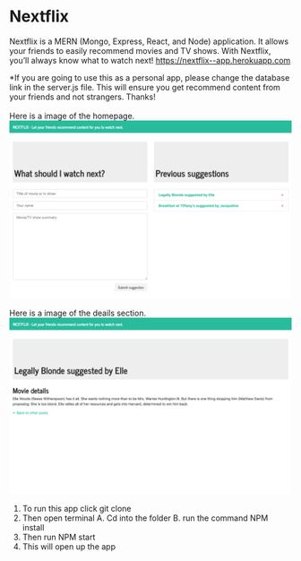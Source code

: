 # Nextflix
Nextflix is a MERN (Mongo, Express, React, and Node) application. It allows your friends to easily recommend movies and TV shows. With Nextflix, you’ll always know what to watch next! https://nextflix--app.herokuapp.com

*If you are going to use this as a personal app, please change the database link in the server.js file. This will ensure you get recommend content from your friends and not strangers. Thanks!
<br><br>
Here is a image of the homepage.
![Home](/img/img.png 'Screenshot')
<br><br>
Here is a image of the deails section.
![Home](/img/img2.png 'Screenshot')

1. To run this app click git clone <Br>
2. Then open terminal 
A. Cd into the folder 
B. run the command NPM install <br>
3. Then run NPM start <Br>
4. This will open up the app <Br>
